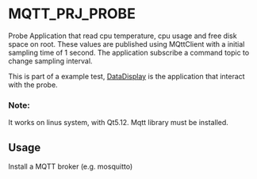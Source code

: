 # MQTT_PRJ_PROBE
Probe Application that read cpu temperature, cpu usage and free disk space on root.
These values are published using MQttClient with a initial sampling time of 1 second.
The application subscribe a command topic to change sampling interval.

This is part of a example test, [DataDisplay](https://github.com/collaone/MQTT_PRJ_DATADISPLAY) is the application that interact with the probe.



### Note:
It works on linus system, with Qt5.12.
Mqtt library must be installed.

## Usage
Install a MQTT broker (e.g. mosquitto)

